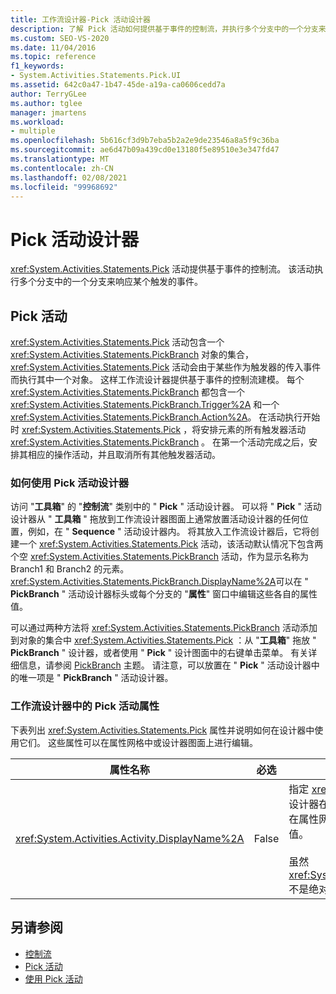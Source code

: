 ```yaml
---
title: 工作流设计器-Pick 活动设计器
description: 了解 Pick 活动如何提供基于事件的控制流，并执行多个分支中的一个分支来响应触发事件。
ms.custom: SEO-VS-2020
ms.date: 11/04/2016
ms.topic: reference
f1_keywords:
- System.Activities.Statements.Pick.UI
ms.assetid: 642c0a47-1b47-45de-a19a-ca0606cedd7a
author: TerryGLee
ms.author: tglee
manager: jmartens
ms.workload:
- multiple
ms.openlocfilehash: 5b616cf3d9b7eba5b2a2e9de23546a8a5f9c36ba
ms.sourcegitcommit: ae6d47b09a439cd0e13180f5e89510e3e347fd47
ms.translationtype: MT
ms.contentlocale: zh-CN
ms.lasthandoff: 02/08/2021
ms.locfileid: "99968692"
---
```

# <a name="pick-activity-designer"></a>Pick 活动设计器

<xref:System.Activities.Statements.Pick> 活动提供基于事件的控制流。 该活动执行多个分支中的一个分支来响应某个触发的事件。

## <a name="the-pick-activity"></a>Pick 活动

<xref:System.Activities.Statements.Pick> 活动包含一个 <xref:System.Activities.Statements.PickBranch> 对象的集合，<xref:System.Activities.Statements.Pick> 活动会由于某些作为触发器的传入事件而执行其中一个对象。 这样工作流设计器提供基于事件的控制流建模。 每个 <xref:System.Activities.Statements.PickBranch> 都包含一个 <xref:System.Activities.Statements.PickBranch.Trigger%2A> 和一个 <xref:System.Activities.Statements.PickBranch.Action%2A>。 在活动执行开始时 <xref:System.Activities.Statements.Pick> ，将安排元素的所有触发器活动 <xref:System.Activities.Statements.PickBranch> 。 在第一个活动完成之后，安排其相应的操作活动，并且取消所有其他触发器活动。

### <a name="how-to-use-the-pick-activity-designer"></a>如何使用 Pick 活动设计器

访问 "**工具箱**" 的 "**控制流**" 类别中的 " **Pick** " 活动设计器。 可以将 " **Pick** " 活动设计器从 " **工具箱** " 拖放到工作流设计器图面上通常放置活动设计器的任何位置，例如，在 " **Sequence** " 活动设计器内。 将其放入工作流设计器后，它将创建一个 <xref:System.Activities.Statements.Pick> 活动，该活动默认情况下包含两个空 <xref:System.Activities.Statements.PickBranch> 活动，作为显示名称为 Branch1 和 Branch2 的元素。 <xref:System.Activities.Statements.PickBranch.DisplayName%2A>可以在 " **PickBranch** " 活动设计器标头或每个分支的 "**属性**" 窗口中编辑这些各自的属性值。

可以通过两种方法将 <xref:System.Activities.Statements.PickBranch> 活动添加到对象的集合中 <xref:System.Activities.Statements.Pick> ：从 "**工具箱**" 拖放 " **PickBranch** " 设计器，或者使用 " **Pick** " 设计图面中的右键单击菜单。 有关详细信息，请参阅 [PickBranch](../workflow-designer/pickbranch-activity-designer.md) 主题。 请注意，可以放置在 " **Pick** " 活动设计器中的唯一项是 " **PickBranch** " 活动设计器。

### <a name="pick-activity-properties-in-the-workflow-designer"></a>工作流设计器中的 Pick 活动属性

下表列出 <xref:System.Activities.Statements.Pick> 属性并说明如何在设计器中使用它们。 这些属性可以在属性网格中或设计器图面上进行编辑。

|属性名称|必选|使用情况|
|-|--------------|-|
|<xref:System.Activities.Activity.DisplayName%2A>|False|指定 <xref:System.Activities.Statements.Pick> 活动设计器在标头中的友好名称。 默认值为 Pick。 可以在属性网格或直接在活动设计器的标头中编辑该值。<br /><br /> 虽然 <xref:System.Activities.Activity.DisplayName%2A> 不是绝对必需的，但最好使用该属性。|

## <a name="see-also"></a>另请参阅

- [控制流](../workflow-designer/control-flow-activity-designers.md)
- [Pick 活动](/dotnet/framework/windows-workflow-foundation/pick-activity)
- [使用 Pick 活动](/dotnet/framework/windows-workflow-foundation/samples/using-the-pick-activity)